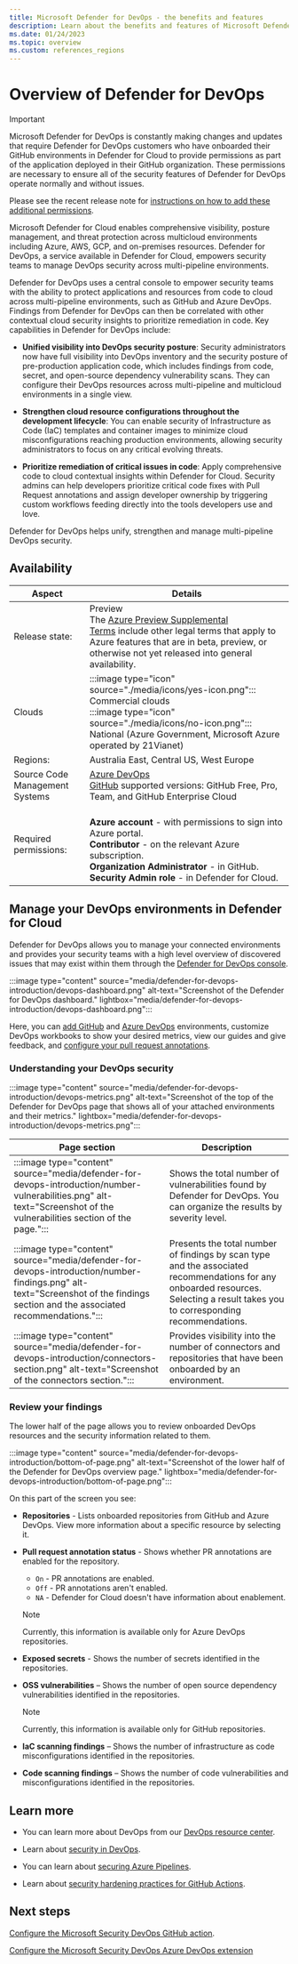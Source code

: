 ```yaml
---
title: Microsoft Defender for DevOps - the benefits and features
description: Learn about the benefits and features of Microsoft Defender for
ms.date: 01/24/2023
ms.topic: overview
ms.custom: references_regions
---
```


# Overview of Defender for DevOps

> [!IMPORTANT]
> Microsoft Defender for DevOps is constantly making changes and updates that require Defender for DevOps customers who have onboarded their GitHub environments in Defender for Cloud to provide permissions as part of the application deployed in their GitHub organization. These permissions are necessary to ensure all of the security features of Defender for DevOps operate normally and without issues.
> 
> Please see the recent release note for [instructions on how to add these additional permissions](release-notes.md#defender-for-devops-github-application-update).

Microsoft Defender for Cloud enables comprehensive visibility, posture management, and threat protection across multicloud environments including Azure, AWS, GCP, and on-premises resources. Defender for DevOps, a service available in Defender for Cloud, empowers security teams to manage DevOps security across multi-pipeline environments.

Defender for DevOps uses a central console to empower security teams with the ability to protect applications and resources from code to cloud across multi-pipeline environments, such as GitHub and Azure DevOps. Findings from Defender for DevOps can then be correlated with other contextual cloud security insights to prioritize remediation in code. Key capabilities in Defender for DevOps include: 

- **Unified visibility into DevOps security posture**: Security administrators now have full visibility into DevOps inventory and the security posture of pre-production application code, which includes findings from code, secret, and open-source dependency vulnerability scans. They can configure their DevOps resources across multi-pipeline and multicloud environments in a single view.

- **Strengthen cloud resource configurations throughout the development lifecycle**: You can enable security of Infrastructure as Code (IaC) templates and container images to minimize cloud misconfigurations reaching production environments, allowing security administrators to focus on any critical evolving threats.

- **Prioritize remediation of critical issues in code**: Apply comprehensive code to cloud contextual insights within Defender for Cloud. Security admins can help developers prioritize critical code fixes with Pull Request annotations and assign developer ownership by triggering custom workflows feeding directly into the tools developers use and love.

Defender for DevOps helps unify, strengthen and manage multi-pipeline DevOps security. 

## Availability
| Aspect | Details |
|--|--|
| Release state: | Preview<br>The [Azure Preview Supplemental Terms](https://azure.microsoft.com/support/legal/preview-supplemental-terms/) include other legal terms that apply to Azure features that are in beta, preview, or otherwise not yet released into general availability. |
| Clouds | :::image type="icon" source="./media/icons/yes-icon.png"::: Commercial clouds<br>:::image type="icon" source="./media/icons/no-icon.png"::: National (Azure Government, Microsoft Azure operated by 21Vianet) |
| Regions: | Australia East, Central US, West Europe |
| Source Code Management Systems | [Azure DevOps](https://portal.azure.com/#home) <br>[GitHub](https://github.com/) supported versions: GitHub Free, Pro, Team, and GitHub Enterprise Cloud | 
| Required permissions: | <br> **Azure account** - with permissions to sign into Azure portal. <br> **Contributor** - on the relevant Azure subscription. <br> **Organization Administrator** - in GitHub. <br> **Security Admin role** - in Defender for Cloud. |

## Manage your DevOps environments in Defender for Cloud

Defender for DevOps allows you to manage your connected environments and provides your security teams with a high level overview of discovered issues that may exist within them through the [Defender for DevOps console](https://portal.azure.com/#view/Microsoft_Azure_Security/SecurityMenuBlade/~/DevOpsSecurity).

:::image type="content" source="media/defender-for-devops-introduction/devops-dashboard.png" alt-text="Screenshot of the Defender for DevOps dashboard." lightbox="media/defender-for-devops-introduction/devops-dashboard.png":::

Here, you can [add GitHub](quickstart-onboard-github.md) and [Azure DevOps](quickstart-onboard-devops.md) environments, customize DevOps workbooks to show your desired metrics, view our guides and give feedback, and [configure your pull request annotations](enable-pull-request-annotations.md).

### Understanding your DevOps security

:::image type="content" source="media/defender-for-devops-introduction/devops-metrics.png" alt-text="Screenshot of the top of the Defender for DevOps page that shows all of your attached environments and their metrics." lightbox="media/defender-for-devops-introduction/devops-metrics.png":::

|Page section| Description |
|--|--|
| :::image type="content" source="media/defender-for-devops-introduction/number-vulnerabilities.png" alt-text="Screenshot of the vulnerabilities section of the page."::: | Shows the total number of vulnerabilities found by Defender for DevOps. You can organize the results by severity level. |
| :::image type="content" source="media/defender-for-devops-introduction/number-findings.png" alt-text="Screenshot of the findings section and the associated recommendations."::: | Presents the total number of findings by scan type and the associated recommendations for any onboarded resources. Selecting a result takes you to corresponding recommendations. |
| :::image type="content" source="media/defender-for-devops-introduction/connectors-section.png" alt-text="Screenshot of the connectors section."::: | Provides visibility into the number of connectors and repositories that have been onboarded by an environment. |

### Review your findings

The lower half of the page allows you to review onboarded DevOps resources and the security information related to them.

:::image type="content" source="media/defender-for-devops-introduction/bottom-of-page.png" alt-text="Screenshot of the lower half of the Defender for DevOps overview page." lightbox="media/defender-for-devops-introduction/bottom-of-page.png":::

On this part of the screen you see:

- **Repositories** - Lists onboarded repositories from GitHub and Azure DevOps. View more information about a specific resource by selecting it.

- **Pull request annotation status** -  Shows whether PR annotations are enabled for the repository. 
    - `On` - PR annotations are enabled.
    - `Off` - PR annotations aren't enabled.
    - `NA` - Defender for Cloud doesn't have information about enablement. 
    
    > [!NOTE]
    > Currently, this information is available only for Azure DevOps repositories.

- **Exposed secrets** - Shows the number of secrets identified in the repositories.

- **OSS vulnerabilities** – Shows the number of open source dependency vulnerabilities identified in the repositories. 

    > [!NOTE]
    > Currently, this information is available only for GitHub repositories.

- **IaC scanning findings** – Shows the number of infrastructure as code misconfigurations identified in the repositories.

- **Code scanning findings** – Shows the number of code vulnerabilities and misconfigurations identified in the repositories.

## Learn more

- You can learn more about DevOps from our [DevOps resource center](/devops/).

- Learn about [security in DevOps](/devops/operate/security-in-devops).

- You can learn about [securing Azure Pipelines](/azure/devops/pipelines/security/overview).

- Learn about [security hardening practices for GitHub Actions](https://docs.github.com/actions/security-guides/security-hardening-for-github-actions).

## Next steps

[Configure the Microsoft Security DevOps GitHub action](github-action.md).

[Configure the Microsoft Security DevOps Azure DevOps extension](azure-devops-extension.md)
